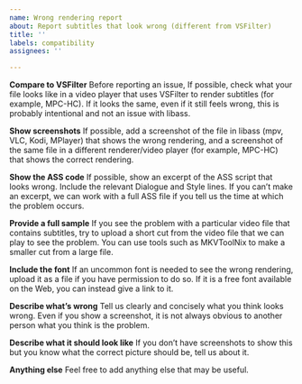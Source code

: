 ```yaml
---
name: Wrong rendering report
about: Report subtitles that look wrong (different from VSFilter)
title: ''
labels: compatibility
assignees: ''

---
```


**Compare to VSFilter**
Before reporting an issue, If possible, check what your file looks like in a video player that uses VSFilter to render subtitles (for example, MPC-HC). If it looks the same, even if it still feels wrong, this is probably intentional and not an issue with libass.

**Show screenshots**
If possible, add a screenshot of the file in libass (mpv, VLC, Kodi, MPlayer) that shows the wrong rendering, and a screenshot of the same file in a different renderer/video player (for example, MPC-HC) that shows the correct rendering.

**Show the ASS code**
If possible, show an excerpt of the ASS script that looks wrong. Include the relevant Dialogue and Style lines. If you can’t make an excerpt, we can work with a full ASS file if you tell us the time at which the problem occurs.

**Provide a full sample**
If you see the problem with a particular video file that contains subtitles, try to upload a short cut from the video file that we can play to see the problem. You can use tools such as MKVToolNix to make a smaller cut from a large file.

**Include the font**
If an uncommon font is needed to see the wrong rendering, upload it as a file if you have permission to do so. If it is a free font available on the Web, you can instead give a link to it.

**Describe what’s wrong**
Tell us clearly and concisely what you think looks wrong. Even if you show a screenshot, it is not always obvious to another person what you think is the problem.

**Describe what it should look like**
If you don’t have screenshots to show this but you know what the correct picture should be, tell us about it.

**Anything else**
Feel free to add anything else that may be useful.
